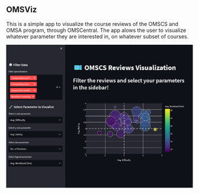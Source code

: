 ## OMSViz

This is a simple app to visualize the course reviews of the OMSCS and OMSA program, through OMSCentral. The app alows the user to visualize whatever parameter they are interested in, on whatever subset of courses.

![Gamma](static/screen.png)
